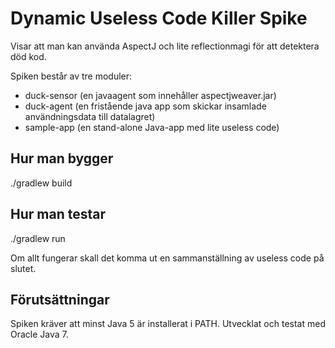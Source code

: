 # Dynamic Useless Code Killer Spike

Visar att man kan använda AspectJ och lite reflectionmagi för att detektera död kod.

Spiken består av tre moduler:

* duck-sensor (en javaagent som innehåller aspectjweaver.jar)
* duck-agent (en fristående java app som skickar insamlade användningsdata till datalagret)
* sample-app (en stand-alone Java-app med lite useless code)

## Hur man bygger

./gradlew build

## Hur man testar

./gradlew run

Om allt fungerar skall det komma ut en sammanställning av useless code på slutet.

## Förutsättningar

Spiken kräver att minst Java 5 är installerat i PATH.
Utvecklat och testat med Oracle Java 7.
